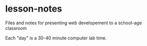 lesson-notes
============

Files and notes for presenting web developement to a school-age classroom

Each "day" is a 30-40 minute computer lab time.

